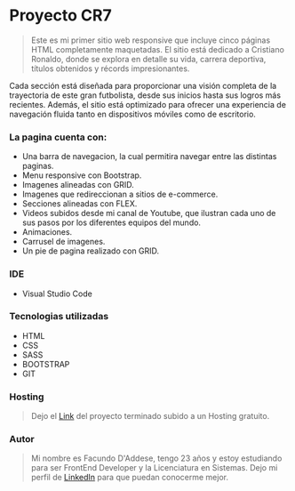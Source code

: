 # Proyecto CR7

> Este es mi primer sitio web responsive que incluye cinco páginas HTML completamente maquetadas. El sitio está dedicado a Cristiano Ronaldo, donde se explora en detalle su vida, carrera deportiva, títulos obtenidos y récords impresionantes.

Cada sección está diseñada para proporcionar una visión completa de la trayectoria de este gran futbolista, desde sus inicios hasta sus logros más recientes. Además, el sitio está optimizado para ofrecer una experiencia de navegación fluida tanto en dispositivos móviles como de escritorio.

### La pagina cuenta con:
- Una barra de navegacion, la cual permitira navegar entre las distintas paginas.
- Menu responsive con Bootstrap.
- Imagenes alineadas con GRID.
- Imagenes que redireccionan a sitios de e-commerce.
- Secciones alineadas con FLEX.
- Videos subidos desde mi canal de Youtube, que ilustran cada uno de sus pasos por los diferentes equipos del mundo.
- Animaciones.
- Carrusel de imagenes.
- Un pie de pagina realizado con GRID.

### IDE
- Visual Studio Code

### Tecnologias utilizadas
- HTML
- CSS
- SASS
- BOOTSTRAP
- GIT

### Hosting
> Dejo el [Link](https://cris7ianoronaldo.netlify.app/ "Link") del proyecto terminado subido a un Hosting gratuito.

### Autor
> Mi nombre es Facundo D'Addese, tengo 23 años y estoy estudiando para ser FrontEnd Developer y la Licenciatura en Sistemas. Dejo mi perfil de [LinkedIn](http://www.linkedin.com/in/facundo-d-addese-797b241aa/ "LinkedIn") para que puedan conocerme mejor.
